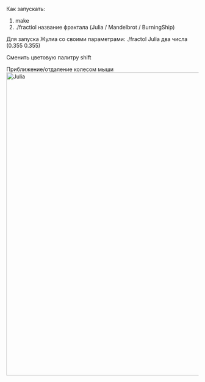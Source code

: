 
Как запускать:
1. make
2. ./fractiol название фрактала (Julia / Mandelbrot / BurningShip)

Для запуска Жулиа со своими параметрами: ./fractol Julia два числа (0.355 0.355)

Сменить цветовую палитру shift

Приближение/отдаление колесом мыши
<img width="792" alt="Julia" src="https://user-images.githubusercontent.com/89803982/146685999-59b61b63-1406-4e9e-9aec-7cd3f9971c55.png">
